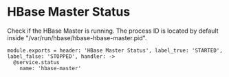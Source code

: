 
# HBase Master Status

Check if the HBase Master is running. The process ID is located by default
inside "/var/run/hbase/hbase-hbase-master.pid".

    module.exports = header: 'HBase Master Status', label_true: 'STARTED', label_false: 'STOPPED', handler: ->
      @service.status
        name: 'hbase-master'

